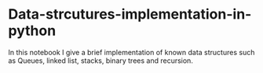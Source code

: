 # Data-strcutures-implementation-in-python
In this notebook I give a brief implementation of known data structures such as Queues, linked list, stacks, binary trees and recursion. 

